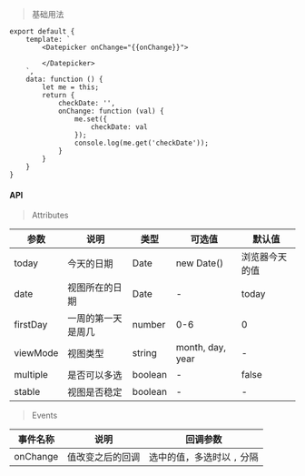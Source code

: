 > 基础用法

    export default {
        template: `
            <Datepicker onChange="{{onChange}}">

            </Datepicker>
        `,
        data: function () {
            let me = this;
            return {
                checkDate: '',
                onChange: function (val) {
                    me.set({
                        checkDate: val
                    });
                    console.log(me.get('checkDate'));
                }
            }
        }
    }


#### API

> Attributes

参数 | 说明 | 类型 | 可选值 | 默认值
---|---|---|---|---
today | 今天的日期 | Date | new Date() | 浏览器今天的值
date | 视图所在的日期 | Date | - | today
firstDay | 一周的第一天是周几 | number | 0-6 | 0
viewMode | 视图类型 | string | month, day, year | -
multiple | 是否可以多选 | boolean | - | false
stable | 视图是否稳定 | boolean | - | -

> Events

事件名称 | 说明 | 回调参数
---|---|---
onChange | 值改变之后的回调 | 选中的值，多选时以 `,` 分隔